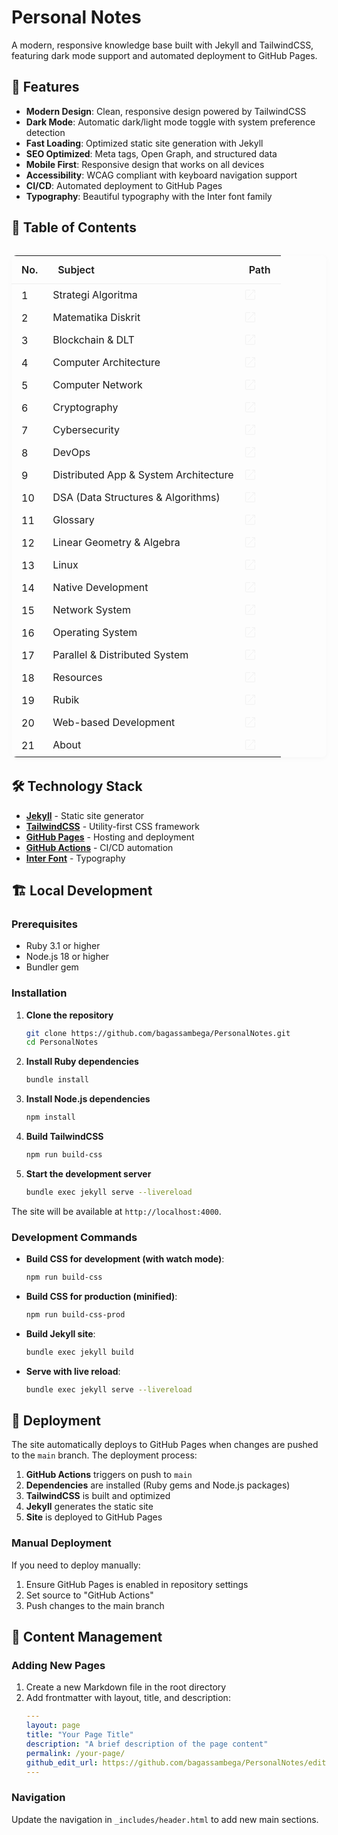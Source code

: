 # Personal Notes

A modern, responsive knowledge base built with Jekyll and TailwindCSS, featuring dark mode support and automated deployment to GitHub Pages.

## 🚀 Features

- **Modern Design**: Clean, responsive design powered by TailwindCSS
- **Dark Mode**: Automatic dark/light mode toggle with system preference detection
- **Fast Loading**: Optimized static site generation with Jekyll
- **SEO Optimized**: Meta tags, Open Graph, and structured data
- **Mobile First**: Responsive design that works on all devices
- **Accessibility**: WCAG compliant with keyboard navigation support
- **CI/CD**: Automated deployment to GitHub Pages
- **Typography**: Beautiful typography with the Inter font family

## 📁 Table of Contents

<div style="margin:2rem 0;">
<table style="width:100%;border-collapse:collapse;font-family:Inter,sans-serif;font-size:1rem;box-shadow:0 2px 8px rgba(0,0,0,0.03);border-radius:8px;overflow:hidden;">
   <thead>
      <tr>
         <th style="padding:0.75em 1em;text-align:left;font-weight:600;border-bottom:1px solid #eee;">No.</th>
         <th style="padding:0.75em 1em;text-align:left;font-weight:600;border-bottom:1px solid #eee;">Subject</th>
         <th style="padding:0.75em 1em;text-align:left;font-weight:600;border-bottom:1px solid #eee;">Path</th>
      </tr>
   </thead>
   <tbody>
      <tr>
         <td style="padding:0.5em 1em;">1</td>
         <td>Strategi Algoritma</td>
         <td><a href="/algorithm-strategy" style="color:#2563eb;text-decoration:none;">
         <svg width="20px" height="20px" viewBox="0 0 64 64" xmlns="http://www.w3.org/2000/svg" stroke-width="3" stroke="#f0f0f0" fill="none"><path d="M55.4,32V53.58a1.81,1.81,0,0,1-1.82,1.82H10.42A1.81,1.81,0,0,1,8.6,53.58V10.42A1.81,1.81,0,0,1,10.42,8.6H32"/><polyline points="40.32 8.6 55.4 8.6 55.4 24.18"/><line x1="19.32" y1="45.72" x2="54.61" y2="8.91"/></svg>
         </a></td>
      </tr>
      <tr>
         <td style="padding:0.5em 1em;">2</td>
         <td>Matematika Diskrit</td>
         <td><a href="/discrete-math" style="color:#2563eb;text-decoration:none;">
         <svg width="20px" height="20px" viewBox="0 0 64 64" xmlns="http://www.w3.org/2000/svg" stroke-width="3" stroke="#f0f0f0" fill="none"><path d="M55.4,32V53.58a1.81,1.81,0,0,1-1.82,1.82H10.42A1.81,1.81,0,0,1,8.6,53.58V10.42A1.81,1.81,0,0,1,10.42,8.6H32"/><polyline points="40.32 8.6 55.4 8.6 55.4 24.18"/><line x1="19.32" y1="45.72" x2="54.61" y2="8.91"/></svg>
         </a></td>
      </tr>
      <tr>
         <td style="padding:0.5em 1em;">3</td>
         <td>Blockchain & DLT</td>
         <td><a href="/blockchain-dlt" style="color:#2563eb;text-decoration:none;">
         <svg width="20px" height="20px" viewBox="0 0 64 64" xmlns="http://www.w3.org/2000/svg" stroke-width="3" stroke="#f0f0f0" fill="none"><path d="M55.4,32V53.58a1.81,1.81,0,0,1-1.82,1.82H10.42A1.81,1.81,0,0,1,8.6,53.58V10.42A1.81,1.81,0,0,1,10.42,8.6H32"/><polyline points="40.32 8.6 55.4 8.6 55.4 24.18"/><line x1="19.32" y1="45.72" x2="54.61" y2="8.91"/></svg>
         </a></td>
      </tr>
      <tr>
         <td style="padding:0.5em 1em;">4</td>
         <td>Computer Architecture</td>
         <td><a href="/computer-architecture" style="color:#2563eb;text-decoration:none;">
         <svg width="20px" height="20px" viewBox="0 0 64 64" xmlns="http://www.w3.org/2000/svg" stroke-width="3" stroke="#f0f0f0" fill="none"><path d="M55.4,32V53.58a1.81,1.81,0,0,1-1.82,1.82H10.42A1.81,1.81,0,0,1,8.6,53.58V10.42A1.81,1.81,0,0,1,10.42,8.6H32"/><polyline points="40.32 8.6 55.4 8.6 55.4 24.18"/><line x1="19.32" y1="45.72" x2="54.61" y2="8.91"/></svg>
         </a></td>
      </tr>
      <tr>
         <td style="padding:0.5em 1em;">5</td>
         <td>Computer Network</td>
         <td><a href="/computer-network" style="color:#2563eb;text-decoration:none;">
         <svg width="20px" height="20px" viewBox="0 0 64 64" xmlns="http://www.w3.org/2000/svg" stroke-width="3" stroke="#f0f0f0" fill="none"><path d="M55.4,32V53.58a1.81,1.81,0,0,1-1.82,1.82H10.42A1.81,1.81,0,0,1,8.6,53.58V10.42A1.81,1.81,0,0,1,10.42,8.6H32"/><polyline points="40.32 8.6 55.4 8.6 55.4 24.18"/><line x1="19.32" y1="45.72" x2="54.61" y2="8.91"/></svg>
         </a></td>
      </tr>
      <tr>
         <td style="padding:0.5em 1em;">6</td>
         <td>Cryptography</td>
         <td><a href="/cryptography" style="color:#2563eb;text-decoration:none;">
         <svg width="20px" height="20px" viewBox="0 0 64 64" xmlns="http://www.w3.org/2000/svg" stroke-width="3" stroke="#f0f0f0" fill="none"><path d="M55.4,32V53.58a1.81,1.81,0,0,1-1.82,1.82H10.42A1.81,1.81,0,0,1,8.6,53.58V10.42A1.81,1.81,0,0,1,10.42,8.6H32"/><polyline points="40.32 8.6 55.4 8.6 55.4 24.18"/><line x1="19.32" y1="45.72" x2="54.61" y2="8.91"/></svg>
         </a></td>
      </tr>
      <tr>
         <td style="padding:0.5em 1em;">7</td>
         <td>Cybersecurity</td>
         <td><a href="/cybersecurity" style="color:#2563eb;text-decoration:none;">
         <svg width="20px" height="20px" viewBox="0 0 64 64" xmlns="http://www.w3.org/2000/svg" stroke-width="3" stroke="#f0f0f0" fill="none"><path d="M55.4,32V53.58a1.81,1.81,0,0,1-1.82,1.82H10.42A1.81,1.81,0,0,1,8.6,53.58V10.42A1.81,1.81,0,0,1,10.42,8.6H32"/><polyline points="40.32 8.6 55.4 8.6 55.4 24.18"/><line x1="19.32" y1="45.72" x2="54.61" y2="8.91"/></svg>
         </a></td>
      </tr>
      <tr>
         <td style="padding:0.5em 1em;">8</td>
         <td>DevOps</td>
         <td><a href="/devops" style="color:#2563eb;text-decoration:none;">
         <svg width="20px" height="20px" viewBox="0 0 64 64" xmlns="http://www.w3.org/2000/svg" stroke-width="3" stroke="#f0f0f0" fill="none"><path d="M55.4,32V53.58a1.81,1.81,0,0,1-1.82,1.82H10.42A1.81,1.81,0,0,1,8.6,53.58V10.42A1.81,1.81,0,0,1,10.42,8.6H32"/><polyline points="40.32 8.6 55.4 8.6 55.4 24.18"/><line x1="19.32" y1="45.72" x2="54.61" y2="8.91"/></svg>
         </a></td>
      </tr>
      <tr>
         <td style="padding:0.5em 1em;">9</td>
         <td>Distributed App & System Architecture</td>
         <td><a href="/distributed-app-system-architecture" style="color:#2563eb;text-decoration:none;">
         <svg width="20px" height="20px" viewBox="0 0 64 64" xmlns="http://www.w3.org/2000/svg" stroke-width="3" stroke="#f0f0f0" fill="none"><path d="M55.4,32V53.58a1.81,1.81,0,0,1-1.82,1.82H10.42A1.81,1.81,0,0,1,8.6,53.58V10.42A1.81,1.81,0,0,1,10.42,8.6H32"/><polyline points="40.32 8.6 55.4 8.6 55.4 24.18"/><line x1="19.32" y1="45.72" x2="54.61" y2="8.91"/></svg>
         </a></td>
      </tr>
      <tr>
         <td style="padding:0.5em 1em;">10</td>
         <td>DSA (Data Structures & Algorithms)</td>
         <td><a href="/dsa" style="color:#2563eb;text-decoration:none;">
         <svg width="20px" height="20px" viewBox="0 0 64 64" xmlns="http://www.w3.org/2000/svg" stroke-width="3" stroke="#f0f0f0" fill="none"><path d="M55.4,32V53.58a1.81,1.81,0,0,1-1.82,1.82H10.42A1.81,1.81,0,0,1,8.6,53.58V10.42A1.81,1.81,0,0,1,10.42,8.6H32"/><polyline points="40.32 8.6 55.4 8.6 55.4 24.18"/><line x1="19.32" y1="45.72" x2="54.61" y2="8.91"/></svg>
         </a></td>
      </tr>
      <tr>
         <td style="padding:0.5em 1em;">11</td>
         <td>Glossary</td>
         <td><a href="/glossary" style="color:#2563eb;text-decoration:none;"><svg width="20px" height="20px" viewBox="0 0 64 64" xmlns="http://www.w3.org/2000/svg" stroke-width="3" stroke="#f0f0f0" fill="none"><path d="M55.4,32V53.58a1.81,1.81,0,0,1-1.82,1.82H10.42A1.81,1.81,0,0,1,8.6,53.58V10.42A1.81,1.81,0,0,1,10.42,8.6H32"/><polyline points="40.32 8.6 55.4 8.6 55.4 24.18"/><line x1="19.32" y1="45.72" x2="54.61" y2="8.91"/></svg></a></td>
      </tr>
      <tr>
         <td style="padding:0.5em 1em;">12</td>
         <td>Linear Geometry & Algebra</td>
         <td><a href="/linear-geometry-algebra" style="color:#2563eb;text-decoration:none;"><svg width="20px" height="20px" viewBox="0 0 64 64" xmlns="http://www.w3.org/2000/svg" stroke-width="3" stroke="#f0f0f0" fill="none"><path d="M55.4,32V53.58a1.81,1.81,0,0,1-1.82,1.82H10.42A1.81,1.81,0,0,1,8.6,53.58V10.42A1.81,1.81,0,0,1,10.42,8.6H32"/><polyline points="40.32 8.6 55.4 8.6 55.4 24.18"/><line x1="19.32" y1="45.72" x2="54.61" y2="8.91"/></svg></a></td>
      </tr>
      <tr>
         <td style="padding:0.5em 1em;">13</td>
         <td>Linux</td>
         <td><a href="/linux" style="color:#2563eb;text-decoration:none;"><svg width="20px" height="20px" viewBox="0 0 64 64" xmlns="http://www.w3.org/2000/svg" stroke-width="3" stroke="#f0f0f0" fill="none"><path d="M55.4,32V53.58a1.81,1.81,0,0,1-1.82,1.82H10.42A1.81,1.81,0,0,1,8.6,53.58V10.42A1.81,1.81,0,0,1,10.42,8.6H32"/><polyline points="40.32 8.6 55.4 8.6 55.4 24.18"/><line x1="19.32" y1="45.72" x2="54.61" y2="8.91"/></svg></a></td>
      </tr>
      <tr>
         <td style="padding:0.5em 1em;">14</td>
         <td>Native Development</td>
         <td><a href="/native-dev" style="color:#2563eb;text-decoration:none;"><svg width="20px" height="20px" viewBox="0 0 64 64" xmlns="http://www.w3.org/2000/svg" stroke-width="3" stroke="#f0f0f0" fill="none"><path d="M55.4,32V53.58a1.81,1.81,0,0,1-1.82,1.82H10.42A1.81,1.81,0,0,1,8.6,53.58V10.42A1.81,1.81,0,0,1,10.42,8.6H32"/><polyline points="40.32 8.6 55.4 8.6 55.4 24.18"/><line x1="19.32" y1="45.72" x2="54.61" y2="8.91"/></svg></a></td>
      </tr>
      <tr>
         <td style="padding:0.5em 1em;">15</td>
         <td>Network System</td>
         <td><a href="/network-system" style="color:#2563eb;text-decoration:none;"><svg width="20px" height="20px" viewBox="0 0 64 64" xmlns="http://www.w3.org/2000/svg" stroke-width="3" stroke="#f0f0f0" fill="none"><path d="M55.4,32V53.58a1.81,1.81,0,0,1-1.82,1.82H10.42A1.81,1.81,0,0,1,8.6,53.58V10.42A1.81,1.81,0,0,1,10.42,8.6H32"/><polyline points="40.32 8.6 55.4 8.6 55.4 24.18"/><line x1="19.32" y1="45.72" x2="54.61" y2="8.91"/></svg></a></td>
      </tr>
      <tr>
         <td style="padding:0.5em 1em;">16</td>
         <td>Operating System</td>
         <td><a href="/operating-system" style="color:#2563eb;text-decoration:none;"><svg width="20px" height="20px" viewBox="0 0 64 64" xmlns="http://www.w3.org/2000/svg" stroke-width="3" stroke="#f0f0f0" fill="none"><path d="M55.4,32V53.58a1.81,1.81,0,0,1-1.82,1.82H10.42A1.81,1.81,0,0,1,8.6,53.58V10.42A1.81,1.81,0,0,1,10.42,8.6H32"/><polyline points="40.32 8.6 55.4 8.6 55.4 24.18"/><line x1="19.32" y1="45.72" x2="54.61" y2="8.91"/></svg></a></td>
      </tr>
      <tr>
         <td style="padding:0.5em 1em;">17</td>
         <td>Parallel & Distributed System</td>
         <td><a href="/parallel-distributed-system" style="color:#2563eb;text-decoration:none;"><svg width="20px" height="20px" viewBox="0 0 64 64" xmlns="http://www.w3.org/2000/svg" stroke-width="3" stroke="#f0f0f0" fill="none"><path d="M55.4,32V53.58a1.81,1.81,0,0,1-1.82,1.82H10.42A1.81,1.81,0,0,1,8.6,53.58V10.42A1.81,1.81,0,0,1,10.42,8.6H32"/><polyline points="40.32 8.6 55.4 8.6 55.4 24.18"/><line x1="19.32" y1="45.72" x2="54.61" y2="8.91"/></svg></a></td>
      </tr>
      <tr>
         <td style="padding:0.5em 1em;">18</td>
         <td>Resources</td>
         <td><a href="/resources" style="color:#2563eb;text-decoration:none;"><svg width="20px" height="20px" viewBox="0 0 64 64" xmlns="http://www.w3.org/2000/svg" stroke-width="3" stroke="#f0f0f0" fill="none"><path d="M55.4,32V53.58a1.81,1.81,0,0,1-1.82,1.82H10.42A1.81,1.81,0,0,1,8.6,53.58V10.42A1.81,1.81,0,0,1,10.42,8.6H32"/><polyline points="40.32 8.6 55.4 8.6 55.4 24.18"/><line x1="19.32" y1="45.72" x2="54.61" y2="8.91"/></svg></a></td>
      </tr>
      <tr>
         <td style="padding:0.5em 1em;">19</td>
         <td>Rubik</td>
         <td><a href="/rubic" style="color:#2563eb;text-decoration:none;"><svg width="20px" height="20px" viewBox="0 0 64 64" xmlns="http://www.w3.org/2000/svg" stroke-width="3" stroke="#f0f0f0" fill="none"><path d="M55.4,32V53.58a1.81,1.81,0,0,1-1.82,1.82H10.42A1.81,1.81,0,0,1,8.6,53.58V10.42A1.81,1.81,0,0,1,10.42,8.6H32"/><polyline points="40.32 8.6 55.4 8.6 55.4 24.18"/><line x1="19.32" y1="45.72" x2="54.61" y2="8.91"/></svg></a></td>
      </tr>
      <tr>
         <td style="padding:0.5em 1em;">20</td>
         <td>Web-based Development</td>
         <td><a href="/web-based-dev" style="color:#2563eb;text-decoration:none;"><svg width="20px" height="20px" viewBox="0 0 64 64" xmlns="http://www.w3.org/2000/svg" stroke-width="3" stroke="#f0f0f0" fill="none"><path d="M55.4,32V53.58a1.81,1.81,0,0,1-1.82,1.82H10.42A1.81,1.81,0,0,1,8.6,53.58V10.42A1.81,1.81,0,0,1,10.42,8.6H32"/><polyline points="40.32 8.6 55.4 8.6 55.4 24.18"/><line x1="19.32" y1="45.72" x2="54.61" y2="8.91"/></svg></a></td>
      </tr>
      <tr>
         <td style="padding:0.5em 1em;">21</td>
         <td>About</td>
         <td><a href="/about" style="color:#2563eb;text-decoration:none;"><svg width="20px" height="20px" viewBox="0 0 64 64" xmlns="http://www.w3.org/2000/svg" stroke-width="3" stroke="#f0f0f0" fill="none"><path d="M55.4,32V53.58a1.81,1.81,0,0,1-1.82,1.82H10.42A1.81,1.81,0,0,1,8.6,53.58V10.42A1.81,1.81,0,0,1,10.42,8.6H32"/><polyline points="40.32 8.6 55.4 8.6 55.4 24.18"/><line x1="19.32" y1="45.72" x2="54.61" y2="8.91"/></svg></a></td>
      </tr>
   </tbody>
</table>
</div>

## 🛠️ Technology Stack

- **[Jekyll](https://jekyllrb.com/)** - Static site generator
- **[TailwindCSS](https://tailwindcss.com/)** - Utility-first CSS framework
- **[GitHub Pages](https://pages.github.com/)** - Hosting and deployment
- **[GitHub Actions](https://github.com/features/actions)** - CI/CD automation
- **[Inter Font](https://rsms.me/inter/)** - Typography

## 🏗️ Local Development

### Prerequisites

- Ruby 3.1 or higher
- Node.js 18 or higher
- Bundler gem

### Installation

1. **Clone the repository**

   ```bash
   git clone https://github.com/bagassambega/PersonalNotes.git
   cd PersonalNotes
   ```

2. **Install Ruby dependencies**

   ```bash
   bundle install
   ```

3. **Install Node.js dependencies**

   ```bash
   npm install
   ```

4. **Build TailwindCSS**

   ```bash
   npm run build-css
   ```

5. **Start the development server**
   ```bash
   bundle exec jekyll serve --livereload
   ```

The site will be available at `http://localhost:4000`.

### Development Commands

- **Build CSS for development (with watch mode)**:

  ```bash
  npm run build-css
  ```

- **Build CSS for production (minified)**:

  ```bash
  npm run build-css-prod
  ```

- **Build Jekyll site**:

  ```bash
  bundle exec jekyll build
  ```

- **Serve with live reload**:
  ```bash
  bundle exec jekyll serve --livereload
  ```

## 🚀 Deployment

The site automatically deploys to GitHub Pages when changes are pushed to the `main` branch. The deployment process:

1. **GitHub Actions** triggers on push to `main`
2. **Dependencies** are installed (Ruby gems and Node.js packages)
3. **TailwindCSS** is built and optimized
4. **Jekyll** generates the static site
5. **Site** is deployed to GitHub Pages

### Manual Deployment

If you need to deploy manually:

1. Ensure GitHub Pages is enabled in repository settings
2. Set source to "GitHub Actions"
3. Push changes to the main branch

## 📝 Content Management

### Adding New Pages

1. Create a new Markdown file in the root directory
2. Add frontmatter with layout, title, and description:
   ```yaml
   ---
   layout: page
   title: "Your Page Title"
   description: "A brief description of the page content"
   permalink: /your-page/
   github_edit_url: https://github.com/bagassambega/PersonalNotes/edit/main/your-file.md
   ---
   ```

### Navigation

Update the navigation in `_includes/header.html` to add new main sections.

<style>
   .toc-table {
      width: 100%;
      border-collapse: collapse;
      font-family: Inter, sans-serif;
      font-size: 1rem;
      background: #fff;
      color: #222;
      box-shadow: 0 2px 8px rgba(0,0,0,0.03);
      border-radius: 8px;
      overflow: hidden;
      margin: 2rem 0;
   }
   .toc-table thead {
      background: #f8f9fa;
   }
   .toc-table th {
      padding: 0.75em 1em;
      text-align: left;
      font-weight: 600;
      border-bottom: 1px solid #eee;
   }
   .toc-table td {
      padding: 0.5em 1em;
      border-bottom: 1px solid #f0f0f0;
   }
   .toc-table a {
      color: #2563eb;
      text-decoration: none;
   }
   @media (prefers-color-scheme: dark) {
      .toc-table {
         background: #18181b;
         color: #e5e7eb;
         box-shadow: 0 2px 8px rgba(0,0,0,0.15);
      }
      .toc-table thead {
         background: #23232a;
      }
      .toc-table th {
         border-bottom: 1px solid #333;
      }
      .toc-table td {
         border-bottom: 1px solid #23232a;
      }
      .toc-table a {
         color: #60a5fa;
      }
   }
</style>
